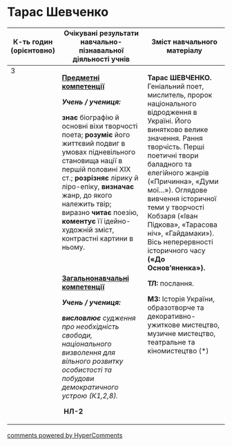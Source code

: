 <div id="hypercomments_widget" class="js-hypercomments-widget invisible"></div>

# Тарас Шевченко

<table>
  <tr>
    <td width="10%" align="center"><b>К-ть годин (орієнтовно)</b></td>
    <td width="45%" align="center"><b>Очікувані результати навчально-пізнавальної діяльності учнів</b></td>
    <td width="45%" align="center"><b>Зміст навчального матеріалу</b></td>
  </tr>
<tbody>
  <tr>
<td width="10%" style="vertical-align:top !important;">3</td>
    <td width="45%" style="vertical-align:top !important;">
<p><strong><u>Предметні компетенції </u></strong></p>
<p><strong><em>Учень / учениця: </em></strong></p>
<p><strong>знає</strong> біографію й основні віхи творчості поета; <strong>розуміє</strong> його життєвий подвиг в умовах підневільного становища нації в першій половині ХІХ ст.; <strong>розрізняє</strong> лірику й ліро-епіку, <strong>визначає</strong> жанр, до якого належить твір; виразно <strong>читає</strong> поезію, <strong>коментує</strong> її ідейно-художній зміст, контрастні картини в ньому.</p>
<p>&nbsp;</p>
<p><strong><u>Загальнонавчальні компетенції</u></strong></p>
<p><strong><em>Учень / учениця: </em></strong></p>
<p><strong><em>висловлює </em></strong><em>судження про необхідність свободи, національного визволення для&nbsp; вільного розвитку особистості та побудови демократичного устрою (К1,2,8).</em></p>
<p>&nbsp;<strong>НЛ-2</strong></p>
</td>
    <td width="45%" style="vertical-align:top !important;">
<p><strong>Тарас ШЕВЧЕНКО. </strong>Геніальний поет, мислитель, пророк національного відродження в Україні. Його винятково велике значення. Рання творчість. Перші поетичні твори баладного та елегійного жанрів (&laquo;Причинна&raquo;, &laquo;Думи мої&hellip;&raquo;). Оглядове вивчення історичної теми у творчості Кобзаря (&laquo;Іван Підкова&raquo;, &laquo;Тарасова ніч&raquo;, &laquo;Гайдамаки&raquo;). Вісь неперервності історичного часу <strong>(&laquo;До Основ&rsquo;яненка&raquo;). </strong></p>
<p><strong>ТЛ:</strong> послання.</p>
<p><strong>МЗ: </strong>Історія України, образотворче та декоративно-ужиткове мистецтво, музичне мистецтво, театральне та кіномистецтво (*)</p> </td>
  </tr>
</tbody>
</table>

<div class="js-hypercomments-container">
<a href="http://hypercomments.com" class="hc-link" title="comments widget">comments powered by HyperComments</a>
</div>